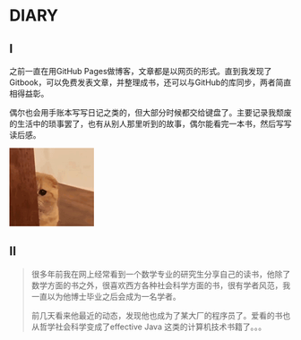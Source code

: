 # DIARY

## I

之前一直在用GitHub Pages做博客，文章都是以网页的形式。直到我发现了Gitbook，可以免费发表文章，并整理成书，还可以与GitHub的库同步，两者简直相得益彰。

偶尔也会用手账本写写日记之类的，但大部分时候都交给键盘了。主要记录我颓废的生活中的琐事罢了，也有从别人那里听到的故事，偶尔能看完一本书，然后写写读后感。

![](.gitbook/assets/IMG_4377.GIF)

## II

> 很多年前我在网上经常看到一个数学专业的研究生分享自己的读书，他除了数学方面的书之外，很喜欢西方各种社会科学方面的书，很有学者风范，我一直以为他博士毕业之后会成为一名学者。
>
> 前几天看来他最近的动态，发现他也成为了某大厂的程序员了。爱看的书也从哲学社会科学变成了effective Java 这类的计算机技术书籍了。。。



